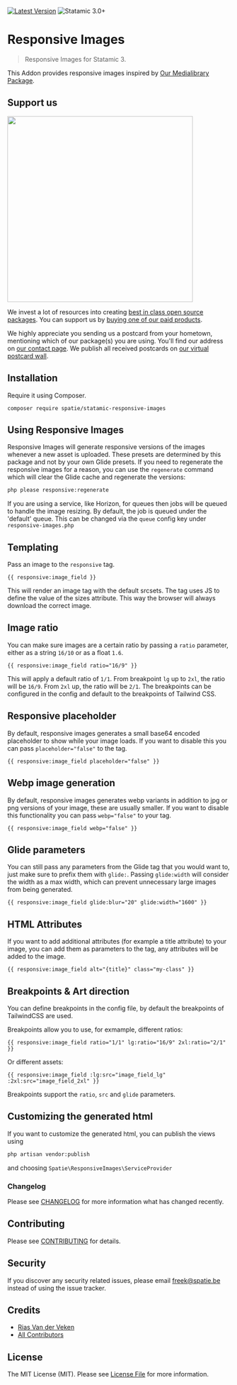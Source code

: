 [![Latest Version](https://img.shields.io/github/release/spatie/statamic-responsive-images.svg?style=flat-square)](https://github.com/spatie/statamic-responsive-images/releases)
![Statamic 3.0+](https://img.shields.io/badge/Statamic-3.0+-FF269E?style=flat-square&link=https://statamic.com)

# Responsive Images

> Responsive Images for Statamic 3.

This Addon provides responsive images inspired by [Our Medialibrary Package](https://github.com/spatie/laravel-medialibrary).

## Support us

[<img src="https://github-ads.s3.eu-central-1.amazonaws.com/statamic-responsive-images.jpg?t=1" width="419px" />](https://spatie.be/github-ad-click/statamic-responsive-images)

We invest a lot of resources into creating [best in class open source packages](https://spatie.be/open-source). You can support us by [buying one of our paid products](https://spatie.be/open-source/support-us).

We highly appreciate you sending us a postcard from your hometown, mentioning which of our package(s) you are using. You'll find our address on [our contact page](https://spatie.be/about-us). We publish all received postcards on [our virtual postcard wall](https://spatie.be/open-source/postcards).

## Installation

Require it using Composer.

```
composer require spatie/statamic-responsive-images
```

## Using Responsive Images

Responsive Images will generate responsive versions of the images whenever a new asset is uploaded. These presets are determined by this package and not by your own Glide presets. If you need to regenerate the responsive images for a reason, you can use the `regenerate` command which will clear the Glide cache and regenerate the versions:

```bash
php please responsive:regenerate
```

If you are using a service, like Horizon, for queues then jobs will be queued to handle the image resizing.
By default, the job is queued under the 'default' queue. This can be changed via the `queue` config key under `responsive-images.php`

## Templating

Pass an image to the `responsive` tag.

```twig
{{ responsive:image_field }}
```

This will render an image tag with the default srcsets. The tag uses JS to define the value of the sizes attribute. This way the browser will always download the correct image.

## Image ratio

You can make sure images are a certain ratio by passing a `ratio` parameter, either as a string `16/10` or as a float `1.6`.

```twig
{{ responsive:image_field ratio="16/9" }}
```

This will apply a default ratio of `1/1`. From breakpoint `lg` up to `2xl`, the ratio will be `16/9`. From `2xl` up, the ratio will be `2/1`.
The breakpoints can be configured in the config and default to the breakpoints of Tailwind CSS.

## Responsive placeholder

By default, responsive images generates a small base64 encoded placeholder to show while your image loads. If you want to disable this you can pass `placeholder="false"` to the tag.

```twig
{{ responsive:image_field placeholder="false" }}
```

## Webp image generation

By default, responsive images generates webp variants in addition to jpg or png versions of your image, these are usually smaller. If you want to disable this functionality you can pass `webp="false"` to your tag.

```twig
{{ responsive:image_field webp="false" }}
```

## Glide parameters

You can still pass any parameters from the Glide tag that you would want to, just make sure to prefix them with `glide:`.
Passing `glide:width` will consider the width as a max width, which can prevent unnecessary large images from being generated.

```twig
{{ responsive:image_field glide:blur="20" glide:width="1600" }}
```

## HTML Attributes

If you want to add additional attributes (for example a title attribute) to your image, you can add them as parameters to the tag, any attributes will be added to the image.

```twig
{{ responsive:image_field alt="{title}" class="my-class" }}
```

## Breakpoints & Art direction

You can define breakpoints in the config file, by default the breakpoints of TailwindCSS are used.

Breakpoints allow you to use, for exmample, different ratios:

```twig
{{ responsive:image_field ratio="1/1" lg:ratio="16/9" 2xl:ratio="2/1" }}
```

Or different assets:

```twig
{{ responsive:image_field :lg:src="image_field_lg" :2xl:src="image_field_2xl" }}
```

Breakpoints support the `ratio`, `src` and `glide` parameters.

## Customizing the generated html

If you want to customize the generated html, you can publish the views using

```bash
php artisan vendor:publish
```

and choosing `Spatie\ResponsiveImages\ServiceProvider`

### Changelog

Please see [CHANGELOG](CHANGELOG.md) for more information what has changed recently.

## Contributing

Please see [CONTRIBUTING](CONTRIBUTING.md) for details.

## Security

If you discover any security related issues, please email [freek@spatie.be](mailto:freek@spatie.be) instead of using the issue tracker.

## Credits

- [Rias Van der Veken](https://github.com/riasvdv)
- [All Contributors](../../contributors)

## License

The MIT License (MIT). Please see [License File](LICENSE.md) for more information.
